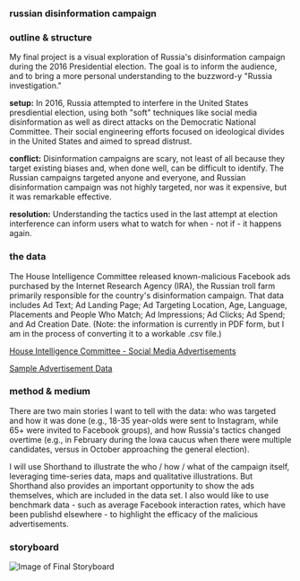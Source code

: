 ### russian disinformation campaign

### outline & structure
My final project is a visual exploration of Russia's disinformation campaign during the 2016 Presidential election. The goal is to inform the audience, and to bring a more personal understanding to the buzzword-y "Russia investigation."

**setup:** In 2016, Russia attempted to interfere in the United States presdiential election, using both "soft" techniques like social media disinformation as well as direct attacks on the Democratic National Committee. Their social engineering efforts focused on ideological divides in the United States and aimed to spread distrust.

**conflict:** Disinformation campaigns are scary, not least of all because they target existing biases and, when done well, can be difficult to identify. The Russian campaigns targeted anyone and everyone, and Russian disinformation campaign was not highly targeted, nor was it expensive, but it was remarkable effective.

**resolution:** Understanding the tactics used in the last attempt at election interference can inform users what to watch for when - not if - it happens again.

### the data
The House Intelligence Committee released known-malicious Facebook ads purchased by the Internet Research Agency (IRA), the Russian troll farm primarily responsible for the country's disinformation campaign. That data includes Ad Text; Ad Landing Page; Ad Targeting Location, Age, Language, Placements and People Who Match; Ad Impressions; Ad Clicks; Ad Spend; and Ad Creation Date. (Note: the information is currently in PDF form, but I am in the process of converting it to a workable .csv file.) 

[House Intelligence Committee - Social Media Advertisements](https://intelligence.house.gov/social-media-content/social-media-advertisements.htm)

[Sample Advertisement Data](/portfolio/P(1)0000015.pdf)
      

### method & medium
There are two main stories I want to tell with the data: who was targeted and how it was done (e.g., 18-35 year-olds were sent to Instagram, while 65+ were invited to Facebook groups), and how Russia's tactics changed overtime (e.g., in February during the Iowa caucus when there were multiple candidates, versus in October approaching the general election).

I will use Shorthand to illustrate the who / how / what of the campaign itself, leveraging time-series data, maps and qualitative illustrations. But Shorthand also provides an important opportunity to show the ads themselves, which are included in the data set. I also would like to use benchmark data - such as average Facebook interaction rates, which have been publishd elsewhere - to highlight the efficacy of the malicious advertisements.

### storyboard

![Image of Final Storyboard](/portfolio/DataVizFinal_Storyboard.png)
